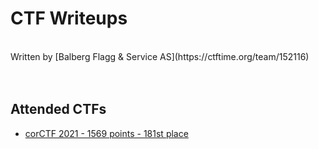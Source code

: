 # CTF Writeups
<br>
Written by [Balberg Flagg & Service AS](https://ctftime.org/team/152116)
<br><br><br>

## Attended CTFs

* [corCTF 2021 - 1569 points - 181st place](https://bf-sgithub.io/CTF-Writeups/corCTF-2021)
